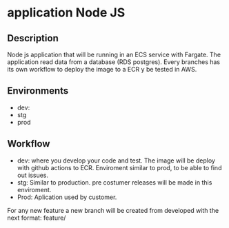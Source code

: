 # application Node JS

## Description
Node js application that will be running in an ECS service with Fargate. The application read data from a database (RDS postgres). Every branches has its own workflow to deploy the image to a ECR y be tested in AWS.

## Environments
- dev: 
- stg
- prod

## Workflow
- dev: where you develop your code and test. The image will be deploy with github actions to ECR. Enviroment similar to prod, to be able to find out issues.
- stg: Similar to production. pre costumer releases will be made in this enviroment.
- Prod: Aplication used by customer.

For any new feature a new branch will be created from developed with the next format: feature/<name>
